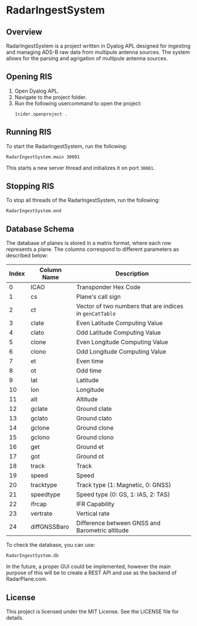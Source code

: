 # RadarIngestSystem

## Overview

RadarIngestSystem is a project written in Dyalog APL designed for ingesting and managing ADS-B raw data from multipule antenna sources. The system allows for the parsing and agrigation of multipule antenna sources. 

## Opening RIS

1. Open Dyalog APL.
2. Navigate to the project folder.
3. Run the following usercommand to open the project:
    ```apl
    ]cider.openproject .
    ```

## Running RIS

To start the RadarIngestSystem, run the following:
```apl
RadarIngestSystem.main 30001
```
This starts a new server thread and initializes it on port `30001`.

## Stopping RIS

To stop all threads of the RadarIngestSystem, run the following:
```apl
RadarIngestSystem.end
```

## Database Schema

The database of planes is stored in a matrix format, where each row represents a plane. The columns correspond to different parameters as described below:

| Index | Column Name                          | Description |
|-------|--------------------------------------|-------------|
| 0     | ICAO                                 | Transponder Hex Code |
| 1     | cs                                   | Plane's call sign |
| 2     | ct                                   | Vector of two numbers that are indices in `genCatTable` |
| 3     | clate                                | Even Latitude Computing Value |
| 4     | clato                                | Odd Latitude Computing Value |
| 5     | clone                                | Even Longitude Computing Value |
| 6     | clono                                | Odd Longitude Computing Value |
| 7     | et                                   | Even time |
| 8     | ot                                   | Odd time |
| 9     | lat                                  | Latitude |
| 10    | lon                                  | Longitude |
| 11    | alt                                  | Altitude |
| 12    | gclate                               | Ground clate |
| 13    | gclato                               | Ground clato |
| 14    | gclone                               | Ground clone |
| 15    | gclono                               | Ground clono |
| 16    | get                                  | Ground et |
| 17    | got                                  | Ground ot |
| 18    | track                                | Track |
| 19    | speed                                | Speed |
| 20    | tracktype                            | Track type (1: Magnetic, 0: GNSS) |
| 21    | speedtype                            | Speed type (0: GS, 1: IAS, 2: TAS) |
| 22    | ifrcap                               | IFR Capability |
| 23    | vertrate                             | Vertical rate |
| 24    | diffGNSSBaro                         | Difference between GNSS and Barometric altitude |

To check the database, you can use:
```apl
RadarIngestSystem.db
```

In the future, a proper GUI could be implemented, however the main purpose of this will be to create a REST API and use as the backend of RadarPlane.com. 

## License

This project is licensed under the MIT License. See the LICENSE file for details.